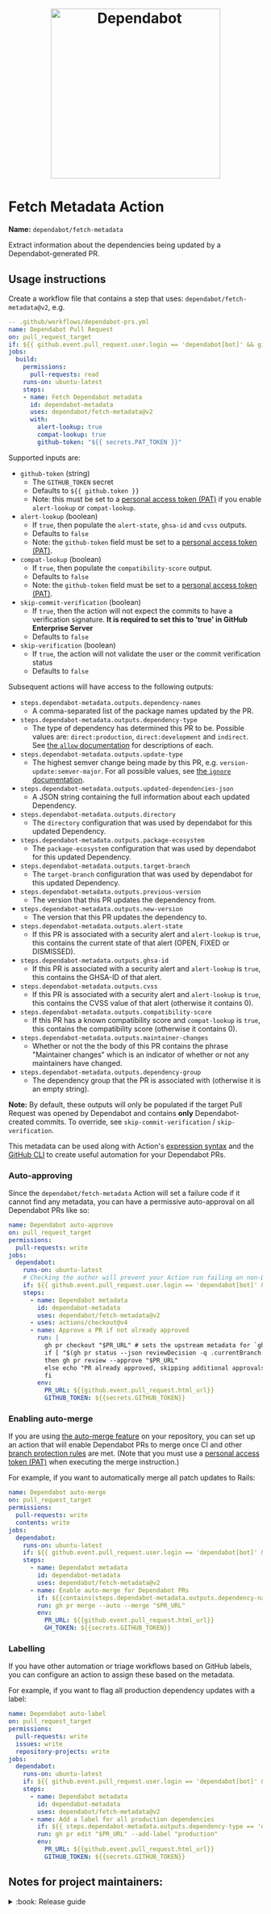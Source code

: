 <h1 align="center">
    <picture>
        <source media="(prefers-color-scheme: light)" srcset="https://user-images.githubusercontent.com/7659/174594540-5e29e523-396a-465b-9a6e-6cab5b15a568.svg">
        <source media="(prefers-color-scheme: dark)" srcset="https://user-images.githubusercontent.com/7659/174594559-0b3ddaa7-e75b-4f10-9dee-b51431a9fd4c.svg">
        <img src="https://user-images.githubusercontent.com/7659/174594540-5e29e523-396a-465b-9a6e-6cab5b15a568.svg" alt="Dependabot" width="336">
    </picture>
</h1>

# Fetch Metadata Action

**Name:** `dependabot/fetch-metadata`

Extract information about the dependencies being updated by a Dependabot-generated PR.

## Usage instructions

Create a workflow file that contains a step that uses: `dependabot/fetch-metadata@v2`, e.g.

```yaml
-- .github/workflows/dependabot-prs.yml
name: Dependabot Pull Request
on: pull_request_target
if: ${{ github.event.pull_request.user.login == 'dependabot[bot]' && github.repository == 'owner/my_repo' }}
jobs:
  build:
    permissions:
      pull-requests: read
    runs-on: ubuntu-latest
    steps:
    - name: Fetch Dependabot metadata
      id: dependabot-metadata
      uses: dependabot/fetch-metadata@v2
      with:
        alert-lookup: true
        compat-lookup: true
        github-token: "${{ secrets.PAT_TOKEN }}"
```

Supported inputs are:

- `github-token` (string)
  - The `GITHUB_TOKEN` secret
  - Defaults to `${{ github.token }}`
  - Note: this must be set to a [personal access token (PAT)](https://docs.github.com/en/authentication/keeping-your-account-and-data-secure/creating-a-personal-access-token) if you enable `alert-lookup` or `compat-lookup`.
- `alert-lookup` (boolean)
  - If `true`, then populate the `alert-state`, `ghsa-id` and `cvss` outputs.
  - Defaults to `false`
  - Note: the `github-token` field must be set to a [personal access token (PAT)](https://docs.github.com/en/authentication/keeping-your-account-and-data-secure/creating-a-personal-access-token).
- `compat-lookup` (boolean)
  - If `true`, then populate the `compatibility-score` output.
  - Defaults to `false`
  - Note: the `github-token` field must be set to a [personal access token (PAT)](https://docs.github.com/en/authentication/keeping-your-account-and-data-secure/creating-a-personal-access-token).
- `skip-commit-verification` (boolean)
  - If `true`, then the action will not expect the commits to have a verification signature. **It is required to set this to 'true' in GitHub Enterprise Server**
  - Defaults to `false`
- `skip-verification` (boolean)
    - If `true`, the action will not validate the user or the commit verification status
    - Defaults to `false`

Subsequent actions will have access to the following outputs:

- `steps.dependabot-metadata.outputs.dependency-names`
  - A comma-separated list of the package names updated by the PR.
- `steps.dependabot-metadata.outputs.dependency-type`
  - The type of dependency has determined this PR to be.  Possible values are: `direct:production`, `direct:development` and `indirect`.  See [the `allow` documentation](https://docs.github.com/en/code-security/supply-chain-security/keeping-your-dependencies-updated-automatically/configuration-options-for-dependency-updates#allow) for descriptions of each.
- `steps.dependabot-metadata.outputs.update-type`
  - The highest semver change being made by this PR, e.g. `version-update:semver-major`. For all possible values, see [the `ignore` documentation](https://docs.github.com/en/code-security/supply-chain-security/keeping-your-dependencies-updated-automatically/configuration-options-for-dependency-updates#ignore).
- `steps.dependabot-metadata.outputs.updated-dependencies-json`
  - A JSON string containing the full information about each updated Dependency.
- `steps.dependabot-metadata.outputs.directory`
  - The `directory` configuration that was used by dependabot for this updated Dependency.
- `steps.dependabot-metadata.outputs.package-ecosystem`
  - The `package-ecosystem` configuration that was used by dependabot for this updated Dependency.
- `steps.dependabot-metadata.outputs.target-branch`
  - The `target-branch` configuration that was used by dependabot for this updated Dependency.
- `steps.dependabot-metadata.outputs.previous-version`
  - The version that this PR updates the dependency from.
- `steps.dependabot-metadata.outputs.new-version`
  - The version that this PR updates the dependency to.
- `steps.dependabot-metadata.outputs.alert-state`
  - If this PR is associated with a security alert and `alert-lookup` is `true`, this contains the current state of that alert (OPEN, FIXED or DISMISSED).
- `steps.dependabot-metadata.outputs.ghsa-id`
  - If this PR is associated with a security alert and `alert-lookup` is `true`, this contains the GHSA-ID of that alert.
- `steps.dependabot-metadata.outputs.cvss`
  - If this PR is associated with a security alert and `alert-lookup` is `true`, this contains the CVSS value of that alert (otherwise it contains 0).
- `steps.dependabot-metadata.outputs.compatibility-score`
  - If this PR has a known compatibility score and `compat-lookup` is `true`, this contains the compatibility score (otherwise it contains 0).
- `steps.dependabot-metadata.outputs.maintainer-changes`
  - Whether or not the the body of this PR contains the phrase "Maintainer changes" which is an indicator of whether or not any maintainers have changed.
- `steps.dependabot-metadata.outputs.dependency-group`
  - The dependency group that the PR is associated with (otherwise it is an empty string).

**Note:** By default, these outputs will only be populated if the target Pull Request was opened by Dependabot and contains
**only** Dependabot-created commits. To override, see `skip-commit-verification` / `skip-verification`.

This metadata can be used along with Action's [expression syntax](https://docs.github.com/en/actions/reference/context-and-expression-syntax-for-github-actions#functions) and the [GitHub CLI](https://github.com/cli/cli) to create
useful automation for your Dependabot PRs.

### Auto-approving

Since the `dependabot/fetch-metadata` Action will set a failure code if it cannot find any metadata, you can
have a permissive auto-approval on all Dependabot PRs like so:

```yaml
name: Dependabot auto-approve
on: pull_request_target
permissions:
  pull-requests: write
jobs:
  dependabot:
    runs-on: ubuntu-latest
    # Checking the author will prevent your Action run failing on non-Dependabot PRs
    if: ${{ github.event.pull_request.user.login == 'dependabot[bot]' && github.repository == 'owner/my_repo' }}
    steps:
      - name: Dependabot metadata
        id: dependabot-metadata
        uses: dependabot/fetch-metadata@v2
      - uses: actions/checkout@v4
      - name: Approve a PR if not already approved
        run: |
          gh pr checkout "$PR_URL" # sets the upstream metadata for `gh pr status`
          if [ "$(gh pr status --json reviewDecision -q .currentBranch.reviewDecision)" != "APPROVED" ];
          then gh pr review --approve "$PR_URL"
          else echo "PR already approved, skipping additional approvals to minimize emails/notification noise.";
          fi
        env:
          PR_URL: ${{github.event.pull_request.html_url}}
          GITHUB_TOKEN: ${{secrets.GITHUB_TOKEN}}
```

### Enabling auto-merge

If you are using [the auto-merge feature](https://docs.github.com/en/github/collaborating-with-pull-requests/incorporating-changes-from-a-pull-request/automatically-merging-a-pull-request) on your repository,
you can set up an action that will enable Dependabot PRs to merge once CI and other [branch protection rules](https://docs.github.com/en/github/administering-a-repository/defining-the-mergeability-of-pull-requests/managing-a-branch-protection-rule) are met.  (Note that you must use a [personal access token (PAT)](https://docs.github.com/en/authentication/keeping-your-account-and-data-secure/creating-a-personal-access-token) when executing the merge instruction.)

For example, if you want to automatically merge all patch updates to Rails:

```yaml
name: Dependabot auto-merge
on: pull_request_target
permissions:
  pull-requests: write
  contents: write
jobs:
  dependabot:
    runs-on: ubuntu-latest
    if: ${{ github.event.pull_request.user.login == 'dependabot[bot]' && github.repository == 'owner/my_repo' }}
    steps:
      - name: Dependabot metadata
        id: dependabot-metadata
        uses: dependabot/fetch-metadata@v2
      - name: Enable auto-merge for Dependabot PRs
        if: ${{contains(steps.dependabot-metadata.outputs.dependency-names, 'rails') && steps.dependabot-metadata.outputs.update-type == 'version-update:semver-patch'}}
        run: gh pr merge --auto --merge "$PR_URL"
        env:
          PR_URL: ${{github.event.pull_request.html_url}}
          GH_TOKEN: ${{secrets.GITHUB_TOKEN}}
```

### Labelling

If you have other automation or triage workflows based on GitHub labels, you can configure an action to assign these based on the metadata.

For example, if you want to flag all production dependency updates with a label:

```yaml
name: Dependabot auto-label
on: pull_request_target
permissions:
  pull-requests: write
  issues: write
  repository-projects: write
jobs:
  dependabot:
    runs-on: ubuntu-latest
    if: ${{ github.event.pull_request.user.login == 'dependabot[bot]' && github.repository == 'owner/my_repo' }}
    steps:
      - name: Dependabot metadata
        id: dependabot-metadata
        uses: dependabot/fetch-metadata@v2
      - name: Add a label for all production dependencies
        if: ${{ steps.dependabot-metadata.outputs.dependency-type == 'direct:production' }}
        run: gh pr edit "$PR_URL" --add-label "production"
        env:
          PR_URL: ${{github.event.pull_request.html_url}}
          GITHUB_TOKEN: ${{secrets.GITHUB_TOKEN}}
```

## Notes for project maintainers:

<details><summary>:book: Release guide</summary>
<p>

  ## Dependabot PR's

  - We expect Dependabot PRs to be passing CI and have any changes to the `dist/` folder built for production dependencies
  - Some development dependencies may fail the `dist/` check if they modify the Typescript compilation, these should be updated manually via `npm run build`. See the [`dependabot-build`](https://github.com/dependabot/fetch-metadata/blob/main/.github/workflows/dependabot-build.yml) action for details.

 ## Tagging a new release

  Publish a new release by running the [`Release - Bump Version`](https://github.com/dependabot/fetch-metadata/actions/workflows/release-bump-version.yml) workflow and following the instructions on the job summary.

  In a nutshell the process will be:

  1. Run the action to generate a version bump PR.
  2. Merge the PR.
  3. Tag that merge commit as a new release using the format `v1.2.3`. The job summary contains a URL pre-populated with the correct version for the title and tag.
  4. Once the release is tagged, another GitHub Action workflow automatically moves the `v2` tracking tag to point to the new version.

</p>
</details>
